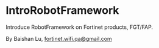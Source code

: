 # IntroRobotFramework

Introduce RobotFramework on Fortinet products, FGT/FAP.

By Baishan Lu, fortinet.wifi.qa@gmail.com

